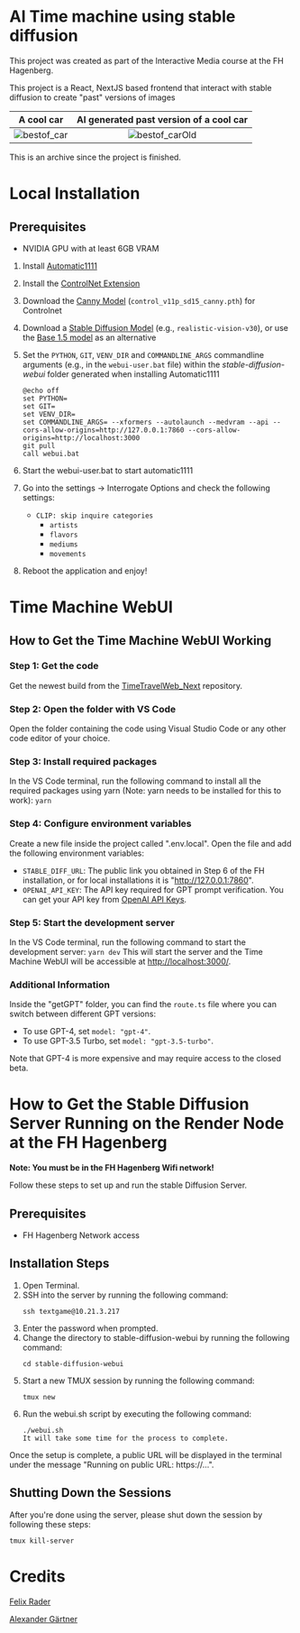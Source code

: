# AI Time machine using stable diffusion
This project was created as part of the Interactive Media course at the FH Hagenberg.

This project is a React, NextJS based frontend that interact with stable diffusion to create "past" versions of images

A cool car       |  AI generated past version of a cool car
:-------------------------:|:-------------------------:
![bestof_car](https://github.com/GoodVibezOnly/TimeTravelWeb_Next/assets/61803371/57f89862-3d5f-498e-b462-39912ceb2c65) | ![bestof_carOld](https://github.com/GoodVibezOnly/TimeTravelWeb_Next/assets/61803371/5637d654-a419-49bd-b6f8-aa132a98eea4)

This is an archive since the project is finished. 

# Local Installation

## Prerequisites
- NVIDIA GPU with at least 6GB VRAM

1. Install [Automatic1111](https://github.com/AUTOMATIC1111/stable-diffusion-webui) 
2. Install the [ControlNet Extension](https://github.com/Mikubill/sd-webui-controlnet)
3. Download the [Canny Model](https://huggingface.co/lllyasviel/ControlNet-v1-1/tree/main) (`control_v11p_sd15_canny.pth`) for Controlnet
4. Download a [Stable Diffusion Model](https://civitai.com/models/4201/realistic-vision-v20) (e.g., `realistic-vision-v30`), or use the [Base 1.5 model]([https://civitai.com/models/4055/stable-diffusion-v15-base](https://huggingface.co/runwayml/stable-diffusion-v1-5)) as an alternative
5. Set the `PYTHON`, `GIT`, `VENV_DIR` and `COMMANDLINE_ARGS` commandline arguments (e.g., in the `webui-user.bat` file) within the *stable-diffusion-webui* folder generated when installing Automatic1111
   
   ```batch
   @echo off
   set PYTHON=
   set GIT=
   set VENV_DIR=
   set COMMANDLINE_ARGS= --xformers --autolaunch --medvram --api --cors-allow-origins=http://127.0.0.1:7860 --cors-allow-origins=http://localhost:3000
   git pull
   call webui.bat
   ```
6. Start the webui-user.bat to start automatic1111
7. Go into the settings -> Interrogate Options and check the following settings: 
   - `CLIP: skip inquire categories`
     - `artists` 
     - `flavors` 
     - `mediums` 
     - `movements`

8. Reboot the application and enjoy!

# Time Machine WebUI

## How to Get the Time Machine WebUI Working

### Step 1: Get the code
Get the newest build from the [TimeTravelWeb_Next](https://github.com/GoodVibezOnly/TimeTravelWeb_Next) repository.

### Step 2: Open the folder with VS Code
Open the folder containing the code using Visual Studio Code or any other code editor of your choice.

### Step 3: Install required packages
In the VS Code terminal, run the following command to install all the required packages using yarn (Note: yarn needs to be installed for this to work):
    ```
    yarn
    ```
### Step 4: Configure environment variables
Create a new file inside the project called ".env.local". Open the file and add the following environment variables:
- `STABLE_DIFF_URL`: The public link you obtained in Step 6 of the FH installation, or for local installations it is "http://127.0.0.1:7860".
- `OPENAI_API_KEY`: The API key required for GPT prompt verification. You can get your API key from [OpenAI API Keys](https://platform.openai.com/account/api-keys).

### Step 5: Start the development server
In the VS Code terminal, run the following command to start the development server:
    ```
    yarn dev
    ```
This will start the server and the Time Machine WebUI will be accessible at [http://localhost:3000/](http://localhost:3000/).

### Additional Information
Inside the "getGPT" folder, you can find the `route.ts` file where you can switch between different GPT versions:
- To use GPT-4, set `model: "gpt-4"`.
- To use GPT-3.5 Turbo, set `model: "gpt-3.5-turbo"`.

Note that GPT-4 is more expensive and may require access to the closed beta.

# How to Get the Stable Diffusion Server Running on the Render Node at the FH Hagenberg
**Note: You must be in the FH Hagenberg Wifi network!**

Follow these steps to set up and run the stable Diffusion Server.

## Prerequisites
- FH Hagenberg Network access

## Installation Steps

1. Open Terminal.
2. SSH into the server by running the following command:
   ```shell
   ssh textgame@10.21.3.217 
3. Enter the password when prompted.
4. Change the directory to stable-diffusion-webui by running the following command:
    ```shell
    cd stable-diffusion-webui
5. Start a new TMUX session by running the following command:
    ```shell
    tmux new
6. Run the webui.sh script by executing the following command:
    ```shell
    ./webui.sh
    It will take some time for the process to complete.
Once the setup is complete, a public URL will be displayed in the terminal under the message "Running on public URL: https://...".


## Shutting Down the Sessions
After you're done using the server, please shut down the session by following these steps:
```shell
tmux kill-server
```

# Credits

[Felix Rader](https://github.com/s1910238061) 

[Alexander Gärtner](https://github.com/GoodVibezOnly)



